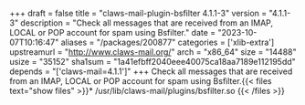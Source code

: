 +++
draft = false
title = "claws-mail-plugin-bsfilter 4.1.1-3"
version = "4.1.1-3"
description = "Check all messages that are received from an IMAP, LOCAL or POP account for spam using Bsfilter."
date = "2023-10-07T10:16:47"
aliases = "/packages/200877"
categories = ['xlib-extra']
upstreamurl = "http://www.claws-mail.org/"
arch = "x86_64"
size = "14488"
usize = "35152"
sha1sum = "1a41efbff2040eee40075ca18aa7189e112195dd"
depends = "['claws-mail=4.1.1']"
+++
Check all messages that are received from an IMAP, LOCAL or POP account for spam using Bsfilter.{{< files text="show files" >}}* /usr/lib/claws-mail/plugins/bsfilter.so
{{< /files >}}